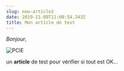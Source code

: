 ```yaml
---
slug: new-article2
date: 2019-11-08T11:00:54.243Z
title: Mon article de test
---
```

_Bonjour_,

![PCIE](/assets/img_0964.jpg)

un **article** de test pour vérifier si tout est OK...
